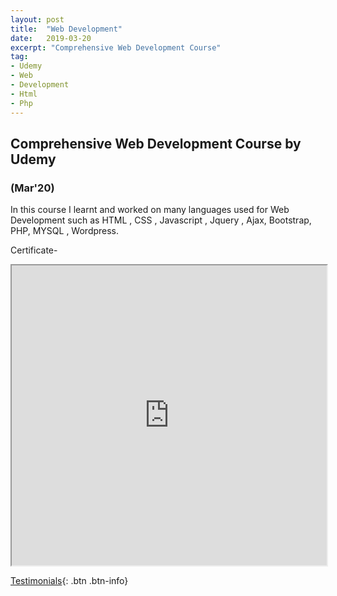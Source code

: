 ```yaml
---
layout: post
title:  "Web Development"
date:   2019-03-20
excerpt: "Comprehensive Web Development Course"
tag:
- Udemy
- Web
- Development
- Html
- Php
---
```


## Comprehensive Web Development Course by Udemy
### (Mar'20)

In this course I learnt and worked on many languages used for Web Development such as HTML , CSS , Javascript , Jquery , Ajax, Bootstrap, PHP, MYSQL , Wordpress.

Certificate-
<iframe src="https://drive.google.com/file/d/1yoNnNACE_WILQ8TsB7bOvLlsNPDysuNM/preview" width="100%" height="480"></iframe>


[Testimonials](https://rahulguptanitro.github.io/testimonial){: .btn .btn-info}

